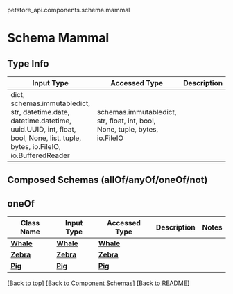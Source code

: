 petstore_api.components.schema.mammal
# Schema Mammal

## Type Info
Input Type | Accessed Type | Description | Notes
------------ | ------------- | ------------- | -------------
dict, schemas.immutabledict, str, datetime.date, datetime.datetime, uuid.UUID, int, float, bool, None, list, tuple, bytes, io.FileIO, io.BufferedReader | schemas.immutabledict, str, float, int, bool, None, tuple, bytes, io.FileIO |  |

## Composed Schemas (allOf/anyOf/oneOf/not)
## oneOf
Class Name | Input Type | Accessed Type | Description | Notes
------------- | ------------- | ------------- | ------------- | -------------
[**Whale**](whale.md) | [**Whale**](whale.md) | [**Whale**](whale.md) |  |
[**Zebra**](zebra.md) | [**Zebra**](zebra.md) | [**Zebra**](zebra.md) |  |
[**Pig**](pig.md) | [**Pig**](pig.md) | [**Pig**](pig.md) |  |

[[Back to top]](#top) [[Back to Component Schemas]](../../../README.md#Component-Schemas) [[Back to README]](../../../README.md)
